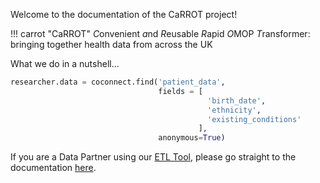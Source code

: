 Welcome to the documentation of the CaRROT project!

!!! carrot "CaRROT"
    *C*onvenient *a*nd *R*eusable *R*apid *O*MOP *T*ransformer: bringing together health data from across the UK

What we do in a nutshell...
```python
researcher.data = coconnect.find('patient_data',
                                 fields = [
                                            'birth_date',
                                            'ethnicity',
                                            'existing_conditions'
                                          ],
                                 anonymous=True)
```

If you are a Data Partner using our [ETL Tool](https://github.com/HDRUK/CaRROT-CDM), please go straight to the documentation [here](/CaRROT-Docs/CaRROT-CDM/About).
